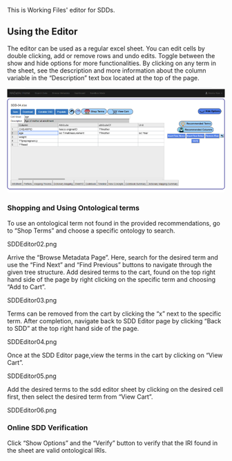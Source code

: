 This is Working Files' editor for SDDs. 

## Using the Editor

The editor can be used as a regular excel sheet. You can edit cells by double clicking, add or remove rows and undo edits. Toggle between the show and hide options for more functionalities. By clicking on any term in the sheet, see the description and more information about the column variable in the “Description” text box located at the top of the page.

![](https://raw.githubusercontent.com/paulopinheiro1234/hadatac-screenshots/master/Sec3/SDDEditor01.png)   


### Shopping and Using Ontological terms
To use an ontological term not found in the provided recommendations, go to “Shop Terms” and choose a specific ontology to search.

SDDEditor02.png

Arrive the “Browse Metadata Page”. 
Here, search for the desired term and use the “Find Next” and “Find Previous” buttons to navigate through the given tree structure.
Add desired terms to the cart, found on the top right hand side of the page by right clicking on the specific term and choosing “Add to Cart”.

SDDEditor03.png

Terms can be removed from the cart by clicking the “x” next to the specific term.
After completion, navigate back to SDD Editor page by clicking “Back to SDD” at the top right hand side of the page.

SDDEditor04.png

Once at the SDD Editor page,view the terms in the cart by clicking on “View Cart”. 

SDDEditor05.png


Add the desired terms to the sdd editor sheet by clicking on the desired cell first, then select the desired term from “View Cart”.

SDDEditor06.png


### Online SDD Verification
Click “Show Options” and the “Verify” button to verify that the IRI found in the sheet are valid ontological IRIs.
